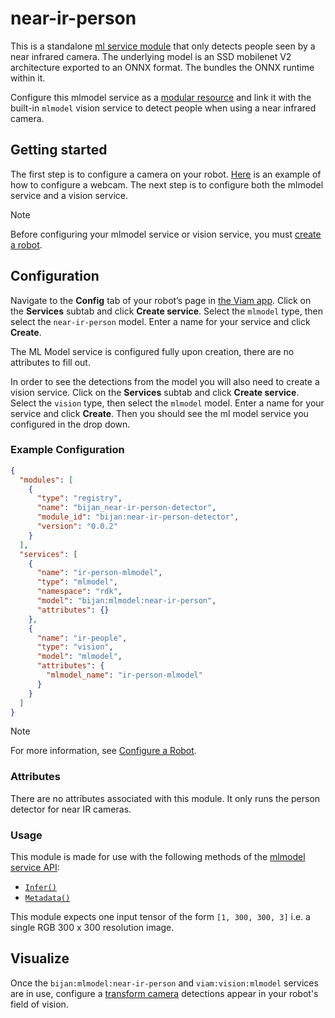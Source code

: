 # near-ir-person

This is a standalone [ml service module](https://app.viam.com/module/bijan/near-ir-person-detector) that only detects people seen by a near infrared camera. The underlying model is an SSD mobilenet V2 architecture exported to an ONNX format. The bundles the ONNX runtime within it. 

Configure this mlmodel service as a [modular resource](https://docs.viam.com/modular-resources/) and link it with the built-in `mlmodel` vision service to detect people when using a near infrared camera.

## Getting started

The first step is to configure a camera on your robot. [Here](https://docs.viam.com/components/camera/webcam/) is an example of how to configure a webcam. The next step is to configure both the mlmodel service and a vision service.

> [!NOTE]  
> Before configuring your mlmodel service or vision service, you must [create a robot](https://docs.viam.com/manage/fleet/robots/#add-a-new-robot).

## Configuration

Navigate to the **Config** tab of your robot’s page in [the Viam app](https://app.viam.com/). Click on the **Services** subtab and click **Create service**. Select the `mlmodel` type, then select the `near-ir-person` model. Enter a name for your service and click **Create**.

The ML Model service is configured fully upon creation, there are no attributes to fill out.

In order to see the detections from the model you will also need to create a vision service. Click on the **Services** subtab and click **Create service**. Select the `vision` type, then select the `mlmodel` model. Enter a name for your service and click **Create**. Then you should see the ml model service you configured in the drop down.

### Example Configuration

```json
{
  "modules": [
    {
      "type": "registry",
      "name": "bijan_near-ir-person-detector",
      "module_id": "bijan:near-ir-person-detector",
      "version": "0.0.2"
    }
  ],
  "services": [
    {
      "name": "ir-person-mlmodel",
      "type": "mlmodel",
      "namespace": "rdk",
      "model": "bijan:mlmodel:near-ir-person",
      "attributes": {}
    },
    {
      "name": "ir-people",
      "type": "vision",
      "model": "mlmodel",
      "attributes": {
        "mlmodel_name": "ir-person-mlmodel"
      }
    }
  ]
}

```

> [!NOTE]  
> For more information, see [Configure a Robot](https://docs.viam.com/manage/configuration/).

### Attributes

There are no attributes associated with this module. It only runs the person detector for near IR cameras.

### Usage

This module is made for use with the following methods of the [mlmodel service API](https://docs.viam.com/services/ml/deploy/#api): 
- [`Infer()`](https://docs.viam.com/ml/deploy/#infer)
- [`Metadata()`](https://docs.viam.com/ml/deploy/#metadata)

This module expects one input tensor of the form `[1, 300, 300, 3]` i.e. a single RGB 300 x 300 resolution image.

## Visualize 

Once the `bijan:mlmodel:near-ir-person` and `viam:vision:mlmodel` services are in use, configure a [transform camera](https://docs.viam.com/components/camera/transform/) detections appear in your robot's field of vision.

